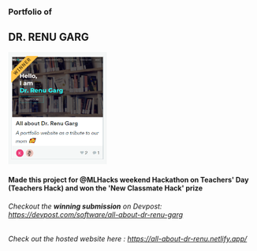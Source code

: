 ### Portfolio of
## DR. RENU GARG
<img src="winner.png" alt="winner ss" width="200"/>

#### Made this project for <strong>@MLHacks</strong> weekend Hackathon on Teachers' Day (Teachers Hack) and won the **'New Classmate Hack'** prize
###### Checkout the **winning submission** on Devpost: https://devpost.com/software/all-about-dr-renu-garg
###### Check out the hosted website here : https://all-about-dr-renu.netlify.app/

